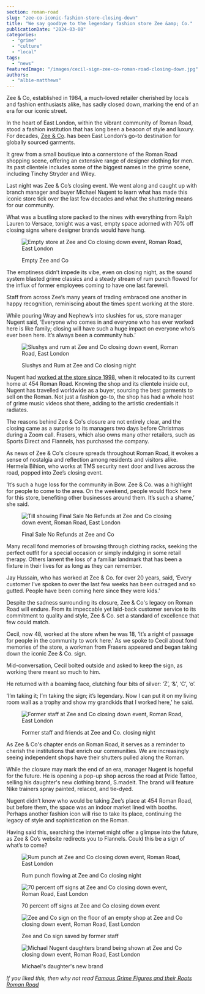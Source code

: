```yaml
---
section: roman-road
slug: "zee-co-iconic-fashion-store-closing-down"
title: "We say goodbye to the legendary fashion store Zee &amp; Co."
publicationDate: "2024-03-08"
categories: 
  - "grime"
  - "culture"
  - "local"
tags: 
  - "news"
featuredImage: "/images/cecil-sign-zee-co-roman-road-closing-down.jpg"
authors: 
  - "albie-matthews"
---
```


Zee & Co, established in 1984, a much-loved retailer cherished by locals and fashion enthusiasts alike, has sadly closed down, marking the end of an era for our iconic street.

In the heart of East London, within the vibrant community of Roman Road, stood a fashion institution that has long been a beacon of style and luxury. For decades, [Zee & Co](https://www.zeeandco.co.uk/mens/store-bow). has been East London’s go-to destination for globally sourced garments. 

It grew from a small boutique into a cornerstone of the Roman Road shopping scene, offering an extensive range of designer clothing for men. Its past clientele includes some of the biggest names in the grime scene, including ​​Tinchy Stryder and Wiley. 

Last night was Zee & Co’s closing event. We went along and caught up with branch manager and buyer Michael Nugent to learn what has made this iconic store tick over the last few decades and what the shuttering means for our community.

What was a bustling store packed to the nines with everything from Ralph Lauren to Versace, tonight was a vast, empty space adorned with 70% off closing signs where designer brands would have hung. 

<figure>

![Empty store at Zee and Co closing down event, Roman Road, East London](/images/empty-zee-co-roman-road-closing-down-1024x683.jpg)

<figcaption>

Empty Zee and Co

</figcaption>

</figure>

The emptiness didn’t impede its vibe, even on closing night, as the sound system blasted grime classics and a steady stream of rum punch flowed for the influx of former employees coming to have one last farewell. 

Staff from across Zee’s many years of trading embraced one another in happy recognition, reminiscing about the times spent working at the store.

While pouring Wray and Nephew’s into slushies for us, store manager Nugent said, ‘Everyone who comes in and everyone who has ever worked here is like family; closing will have such a huge impact on everyone who’s ever been here. It’s always been a community hub.’

<figure>

![Slushys and rum at Zee and Co closing down event, Roman Road, East London](/images/slushy-zee-co-roman-road-closing-down-1024x683.jpg)

<figcaption>

Slushys and Rum at Zee and Co closing night

</figcaption>

</figure>

Nugent had [worked at the store since 1998](https://romanroadlondon.com/zee-and-co-male-fashion-bow/), when it relocated to its current home at 454 Roman Road. Knowing the shop and its clientele inside out, Nugent has travelled worldwide as a buyer, sourcing the best garments to sell on the Roman. Not just a fashion go-to, the shop has had a whole host of grime music videos shot there, adding to the artistic credentials it radiates.

The reasons behind Zee & Co's closure are not entirely clear, and the closing came as a surprise to its managers two days before Christmas during a Zoom call. Frasers, which also owns many other retailers, such as Sports Direct and Flannels, has purchased the company.

As news of Zee & Co's closure spreads throughout Roman Road, it evokes a sense of nostalgia and reflection among residents and visitors alike. Hermela Bihion, who works at TMS security next door and lives across the road, popped into Zee’s closing event.

‘It’s such a huge loss for the community in Bow. Zee & Co. was a highlight for people to come to the area. On the weekend, people would flock here for this store, benefiting other businesses around them. It’s such a shame,’ she said.

<figure>

![Till showing Final Sale No Refunds at Zee and Co closing down event, Roman Road, East London](/images/no-refunds-zee-co-roman-road-closing-down-1024x683.jpg)

<figcaption>

Final Sale No Refunds at Zee and Co

</figcaption>

</figure>

Many recall fond memories of browsing through clothing racks, seeking the perfect outfit for a special occasion or simply indulging in some retail therapy. Others lament the loss of a familiar landmark that has been a fixture in their lives for as long as they can remember. 

Jay Hussain, who has worked at Zee & Co. for over 20 years, said, ‘Every customer I’ve spoken to over the last few weeks has been outraged and so gutted. People have been coming here since they were kids.’

Despite the sadness surrounding its closure, Zee & Co's legacy on Roman Road will endure. From its impeccable yet laid-back customer service to its commitment to quality and style, Zee & Co. set a standard of excellence that few could match. 

Cecil, now 48, worked at the store when he was 18, ‘It’s a right of passage for people in the community to work here.’ As we spoke to Cecil about fond memories of the store, a workman from Frasers appeared and began taking down the iconic Zee & Co. sign. 

Mid-conversation, Cecil bolted outside and asked to keep the sign, as working there meant so much to him. 

He returned with a beaming face, clutching four bits of silver: ‘Z’, ‘&’, ‘C’, ‘o’.

‘I’m taking it; I’m taking the sign; it’s legendary. Now I can put it on my living room wall as a trophy and show my grandkids that I worked here,’ he said.

<figure>

![Former staff at Zee and Co closing down event, Roman Road, East London](/images/staff-zee-co-roman-road-closing-down-1024x683.jpg)

<figcaption>

Former staff and friends at Zee and Co. closing night

</figcaption>

</figure>

As Zee & Co's chapter ends on Roman Road, it serves as a reminder to cherish the institutions that enrich our communities. We are increasingly seeing independent shops have their shutters pulled along the Roman. 

While the closure may mark the end of an era, manager Nugent is hopeful for the future. He is opening a pop-up shop across the road at Pride Tattoo, selling his daughter's new clothing brand, S.madeit. The brand will feature Nike trainers spray painted, relaced, and tie-dyed. 

Nugent didn’t know who would be taking Zee’s place at 454 Roman Road, but before them, the space was an indoor market lined with booths. Perhaps another fashion icon will rise to take its place, continuing the legacy of style and sophistication on the Roman. 

Having said this, searching the internet might offer a glimpse into the future, as Zee & Co’s website redirects you to Flannels. Could this be a sign of what’s to come?

<figure>

![Rum punch at Zee and Co closing down event, Roman Road, East London](/images/rum-punch-zee-co-roman-road-closing-down-1024x683.jpg)

<figcaption>

Rum punch flowing at Zee and Co closing night

</figcaption>

</figure>

<figure>

![70 percent off signs at Zee and Co closing down event, Roman Road, East London](/images/70-percent-zee-co-roman-road-closing-down-1024x683.jpg)

<figcaption>

70 percent off signs at Zee and Co closing down event

</figcaption>

</figure>

<figure>

![Zee and Co sign on the floor of an empty shop at Zee and Co closing down event, Roman Road, East London](/images/sign-zee-co-roman-road-closing-down-1024x683.jpg)

<figcaption>

Zee and Co sign saved by former staff

</figcaption>

</figure>

<figure>

![Michael Nugent daughters brand being shown at Zee and Co closing down event, Roman Road, East London](/images/Michael-daughter-brand-zee-co-roman-road-closing-down-1024x683.jpg)

<figcaption>

Michael's daughter's new brand

</figcaption>

</figure>

_If you liked this, then why not read [Famous Grime Figures and their Roots Roman Road](https://romanroadlondon.com/famous-grime-music-figures-bow-e3-east-end-london/)_


